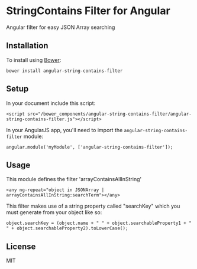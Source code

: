 # StringContains Filter for Angular

Angular filter for easy JSON Array searching

## Installation

To install using [Bower](http://bower.io):

```
bower install angular-string-contains-filter
```

## Setup

In your document include this script:

```
<script src="/bower_components/angular-string-contains-filter/angular-string-contains-filter.js"></script>
```

In your AngularJS app, you'll need to import the `angular-string-contains-filter` module:

```
angular.module('myModule', ['angular-string-contains-filter']);
```

## Usage

This module defines the filter 'arrayContainsAllInString'

```
<any ng-repeat="object in JSONArray | arrayContainsAllInString:searchTerm"></any>
```

This filter makes use of a string property called "searchKey" which you must generate from your object like so:

```
object.searchKey = (object.name + " " + object.searchableProperty1 + " " + object.searchableProperty2).toLowerCase();
```

## License

MIT